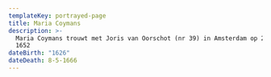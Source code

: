 ```yaml
---
templateKey: portrayed-page
title: Maria Coymans
description: >-
  Maria Coymans trouwt met Joris van Oorschot (nr 39) in Amsterdam op 2 januari
  1652
dateBirth: "1626"
dateDeath: 8-5-1666
---
```

